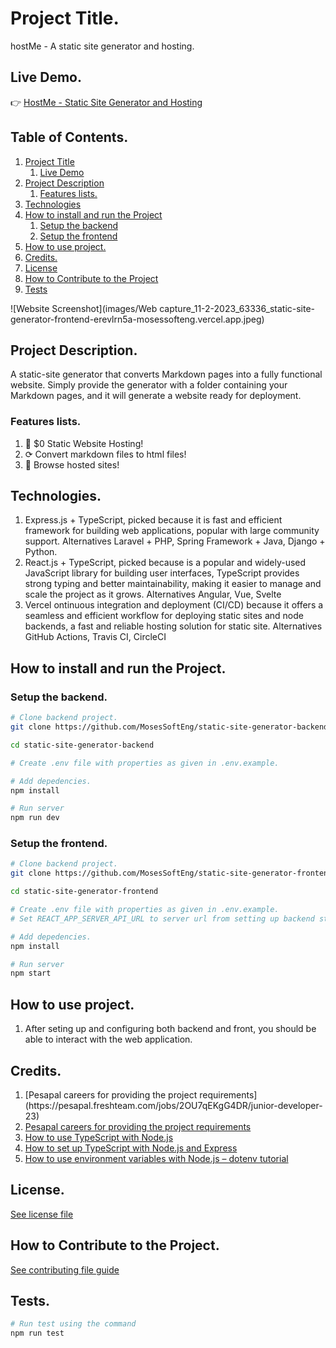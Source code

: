 # Project Title.
<!--* Brief, should give a general idea what the project is about--->
hostMe - A static site generator and hosting.

## Live Demo.
:point_right: [HostMe - Static Site Generator and Hosting](https://static-site-generator-frontend-erevlrn5a-mosessofteng.vercel.app/)

## Table of Contents.
<!--Image of project e.g. a dashboard screenshot, logo etc--->
1.  [Project Title](#project-title)
    1. [Live Demo](#live-demo)
2.  [Project Description](#project-description)
    1.   [Features lists.](#features-lists)
3.  [Technologies](#technologies)
4.  [How to install and run the Project](#how-to-install-and-run-the-project)
    1.  [Setup the backend](#setup-the-backend)
    1.  [Setup the frontend](#setup-the-frontend)
5.  [How to use project.](#how-to-use-project)
6.  [Credits.](#credits)
7.  [License](#license)
8.  [How to Contribute to the Project](#how-to-contribute-to-the-project)
9.  [Tests](#tests)

![Website Screenshot](images/Web capture_11-2-2023_63336_static-site-generator-frontend-erevlrn5a-mosessofteng.vercel.app.jpeg)
<!--Image of project e.g. a dashboard screenshot, logo etc--->

## Project Description.
<!--* Explain what your project does--->
A static-site generator that converts Markdown pages into a fully functional website. Simply provide the generator with a folder containing your Markdown pages, and it will generate a website ready for deployment.

### Features lists.
<!--List project features--->
1. <!--Example: Files backup in the cloud---> 🚀 $0 Static Website Hosting!
2. ⟳ Convert markdown files to html files!
3. 📁 Browse hosted sites!

## Technologies.
<!--List technologies uses, why you picked them and alternatives--->
1. <!--Spring Framework, widely adopted by enterprise and businesses and Well Documented. Alterbatives: Django, Laravel---> Express.js + TypeScript, picked because it is fast and efficient framework for building web applications, popular with large community support. Alternatives Laravel + PHP, Spring Framework + Java, Django + Python.
2. React.js + TypeScript, picked because is a popular and widely-used JavaScript library for building user interfaces, TypeScript provides strong typing and better maintainability, making it easier to manage and scale the project as it grows. Alternatives Angular, Vue, Svelte
3. Vercel ontinuous integration and deployment (CI/CD) because it offers a seamless and efficient workflow for deploying static sites and node backends, a fast and reliable hosting solution for static site. Alternatives GitHub Actions, Travis CI, 
CircleCI

## How to install and run the Project.
<!--* Steps how to install and run project--->
### Setup the backend.
```bash
# Clone backend project.
git clone https://github.com/MosesSoftEng/static-site-generator-backend.git static-site-generator-backend

cd static-site-generator-backend

# Create .env file with properties as given in .env.example.

# Add depedencies.
npm install

# Run server
npm run dev
```

### Setup the frontend.
```bash
# Clone backend project.
git clone https://github.com/MosesSoftEng/static-site-generator-frontend.git

cd static-site-generator-frontend

# Create .env file with properties as given in .env.example.
# Set REACT_APP_SERVER_API_URL to server url from setting up backend step above in .env file

# Add depedencies.
npm install

# Run server
npm start
```

## How to use project.
<!--Steps how use project--->
1. <!--Example: run `npm start` in ternimal.---> After seting up and configuring both backend and front, you should be able to interact with the web application.

## Credits.
<!--List collaborators/team members, Tutorials--->
1. <!--Example: [Moses Mwangi - Software Engineeer](https://github.com/MosesSoftEng)--->[Pesapal careers for providing the project requirements](https://pesapal.freshteam.com/jobs/2OU7qEKgG4DR/junior-developer-23)
1. [Pesapal careers for providing the project requirements](https://pesapal.freshteam.com/jobs/2OU7qEKgG4DR/junior-developer-23)
2. [How to use TypeScript with Node.js](https://www.section.io/engineering-education/how-to-use-typescript-with-nodejs/)
3. [How to set up TypeScript with Node.js and Express](https://blog.logrocket.com/how-to-set-up-node-typescript-express/)
4. [How to use environment variables with Node.js – dotenv tutorial](https://raddy.dev/blog/node-js-dotenv-explained-hello-world-app/)

## License.
<!--* Create a license https://choosealicense.com/-->
[See license file ](LICENSE)

## How to Contribute to the Project.
<!--Steps and guidelines on how to contribute to project-->
[See contributing file guide](CONTRIBUTING.md)

## Tests.
<!--Provide code to run tests for the project-->
```bash
# Run test using the command
npm run test
```

<!--
    More tools.
    Readme Generator https://www.makeareadme.com/
    Contributor Covenant https://www.contributor-covenant.org/

    Marked with * are required sections
--->
